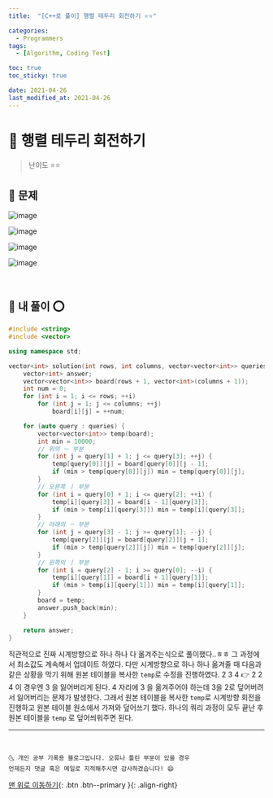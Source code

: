 ```yaml
---
title:  "[C++로 풀이] 행렬 테두리 회전하기 ⭐⭐" 

categories:
  - Programmers
tags:
  - [Algorithm, Coding Test]

toc: true
toc_sticky: true

date: 2021-04-26
last_modified_at: 2021-04-26
---
```


# 📌 행렬 테두리 회전하기

> 난이도 ⭐⭐

## 🚀 문제

![image](https://user-images.githubusercontent.com/42318591/116073499-75365900-a6cb-11eb-8594-999d0c69ca3c.png)

![image](https://user-images.githubusercontent.com/42318591/116073638-a4e56100-a6cb-11eb-8730-b019a5f2fc0e.png)

![image](https://user-images.githubusercontent.com/42318591/116073671-ae6ec900-a6cb-11eb-877e-11bfa97409a4.png)

![image](https://user-images.githubusercontent.com/42318591/116073698-b6c70400-a6cb-11eb-88a5-12feb26b1fbd.png)

<br>

## 🚀 내 풀이 ⭕

```cpp
#include <string>
#include <vector>

using namespace std;

vector<int> solution(int rows, int columns, vector<vector<int>> queries) {
    vector<int> answer;
    vector<vector<int>> board(rows + 1, vector<int>(columns + 1));
    int num = 0;
    for (int i = 1; i <= rows; ++i)
        for (int j = 1; j <= columns; ++j)
            board[i][j] = ++num;

    for (auto query : queries) {
        vector<vector<int>> temp(board);
        int min = 10000;
        // 위의 ㅡ 부분
        for (int j = query[1] + 1; j <= query[3]; ++j) {
            temp[query[0]][j] = board[query[0]][j - 1];
            if (min > temp[query[0]][j]) min = temp[query[0]][j];
        }   
        // 오른쪽 ㅣ 부분
        for (int i = query[0] + 1; i <= query[2]; ++i) {
            temp[i][query[3]] = board[i - 1][query[3]];
            if (min > temp[i][query[3]]) min = temp[i][query[3]];
        }      
        // 아래의 ㅡ 부분
        for (int j = query[3] - 1; j >= query[1]; --j) {
            temp[query[2]][j] = board[query[2]][j + 1];
            if (min > temp[query[2]][j]) min = temp[query[2]][j];
        }
        // 왼쪽의 ㅣ 부분
        for (int i = query[2] - 1; i >= query[0]; --i) {
            temp[i][query[1]] = board[i + 1][query[1]];
            if (min > temp[i][query[1]]) min = temp[i][query[1]];
        }
        board = temp;
        answer.push_back(min);
    }

    return answer;
}
```

직관적으로 진짜 시계방향으로 하나 하나 다 옮겨주는식으로 풀이했다..ㅎㅎ 그 과정에서 최소값도 계속해서 업데이트 하였다. 다만 시계방향으로 하나 하나 옮겨줄 때 다음과 같은 상황을 막기 위해 원본 테이블을 복사한 `temp`로 수정을 진행하였다. 2 3 4 👉 2 2 4 이 경우엔 3 을 잃어버리게 된다. 4 자리에 3 을 옮겨주어야 하는데 3을 2로 덮어버려서 잃어버리는 문제가 발생한다. 그래서 원본 테이블을 복사한 `temp`로 시계방향 회전을 진행하고 원본 테이블 원소에서 가져와 덮어쓰기 했다. 하나의 쿼리 과정이 모두 끝난 후 원본 테이블을 `temp` 로 덮어씌워주면 된다. 

***
<br>

    🌜 개인 공부 기록용 블로그입니다. 오류나 틀린 부분이 있을 경우 
    언제든지 댓글 혹은 메일로 지적해주시면 감사하겠습니다! 😄

[맨 위로 이동하기](#){: .btn .btn--primary }{: .align-right}